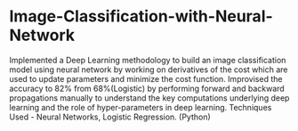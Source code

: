 # Image-Classification-with-Neural-Network
Implemented a Deep Learning methodology to build an image classification model using neural network by working on derivatives of the cost which are used to update parameters and minimize the cost function. Improvised the accuracy to 82% from 68%(Logistic) by performing forward and backward propagations manually to understand the key computations underlying deep learning and the role of hyper-parameters in deep learning. Techniques Used - Neural Networks, Logistic Regression. (Python)
